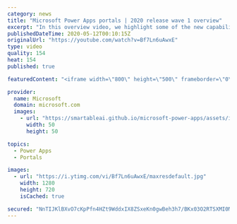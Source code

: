 ```yaml
---
category: news
title: "Microsoft Power Apps portals | 2020 release wave 1 overview"
excerpt: "In this overview video, we highlight some of the new capabilities included in the latest update to Microsoft Power Apps portals.     Here are the capabilities covered:   •    Power BI integration, so you can quickly add Power BI reports, tables, and dashboards to your portals without coding.  •    Themes"
publishedDateTime: 2020-05-12T00:10:15Z
originalUrl: "https://youtube.com/watch?v=Bf7Ln6uAwxE"
type: video
quality: 154
heat: 154
published: true

featuredContent: "<iframe width=\"800\" height=\"500\" frameborder=\"0\" src=\"https://www.youtube.com/embed/Bf7Ln6uAwxE\" allow=\"accelerometer; autoplay; encrypted-media; gyroscope; picture-in-picture\" allowfullscreen></iframe>"

provider:
  name: Microsoft
  domain: microsoft.com
  images:
    - url: "https://smartableai.github.io/microsoft-power-apps/assets/images/organizations/microsoft.com-50x50.jpg"
      width: 50
      height: 50

topics:
  - Power Apps
  - Portals

images:
  - url: "https://i.ytimg.com/vi/Bf7Ln6uAwxE/maxresdefault.jpg"
    width: 1280
    height: 720
    isCached: true

secured: "NnTIJKlBXvO7cKpPfn4HZt9WddxIX8ZSxeKn0gwBeh3h7/BKx03O2RTSXMI0MVG0IPOkp8WS354p8zlEip8CPoOIrCpEGWBihdoigHAwdflpR/FIVI9iTGw9gi3s2clZ548YdwemxDoP3mA4MNDpE5Q1zlNlOF6159luVocOgvPXBZlOIY9fqRxwAVt9hVb2O5wTIwZj3hh7cbo2FGi23kxHpgXB/CJDxONv98SAxspWM0WIkd1kWucVYsEzFG2jJU6DlRx5UPWliBgIFj6N8zmmzn7CslOL/QnnquYJy/q0JaPXtwOPgtsMacTNQbby8/C4iM+t9ju+kxDK1/zKXfvWteabfPnKqPhaR9V3j6NkWNtDxaW5fi56fZ9893Tr2Ck+ItujyC5Jkf5OtsuvPY/h8HefjZh9ugo8qc1QxmQgIOltNmlZiuN4Q+nv2inq;2QHIUdFDsh6nnP9PMg2O+A=="
---
```


